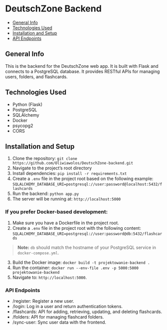 # DeutschZone Backend
- [General Info](#general-info)
- [Technologies Used](#technologies-used)
- [Installation and Setup](#installation-and-setup)
- [API Endpoints](#API-endpoints)

## General Info
This is the backend for the DeutschZone web app. It is built with Flask and connects to a PostgreSQL database. It provides RESTful APIs for managing users, folders, and flashcards.

## Technologies Used
* Python (Flask)
* PostgreSQL
* SQLAlchemy
* Docker
* psycopg2
* CORS

## Installation and Setup
1. Clone the repository: `git clone https://github.com/Oliwiawolos/DeutschZone-backend.git`
2. Navigate to the project’s root directory
3. Install dependencies: `pip install -r requirements.txt`
4. Create a `.env` file in the project root based on the following example: `SQLALCHEMY_DATABASE_URI=postgresql://user:password@localhost:5432/flashcards`
5. Run the backend: `python app.py`
6. The server will be running at: `http://localhost:5000`

### If you prefer Docker-based development: 
1. Make sure you have a Dockerfile in the project root.
2. Create a `.env` file in the project root with the following content: `SQLALCHEMY_DATABASE_URI=postgresql://user:password@db:5432/flashcards`
> **Note:** `db` should match the hostname of your PostgreSQL service in `docker-compose.yml`.
3. Build the Docker image: `docker build -t projektowanie-backend .` 
4. Run the container: `docker run --env-file .env -p 5000:5000 projektowanie-backend` 
5. Navigate to: `http://localhost:5000`.

### API Endpoints
* /register: Register a new user.
* /login: Log in a user and return authentication tokens.
* /flashcards: API for adding, retrieving, updating, and deleting flashcards.
* /folders: API for managing flashcard folders.
* /sync-user: Sync user data with the frontend.
